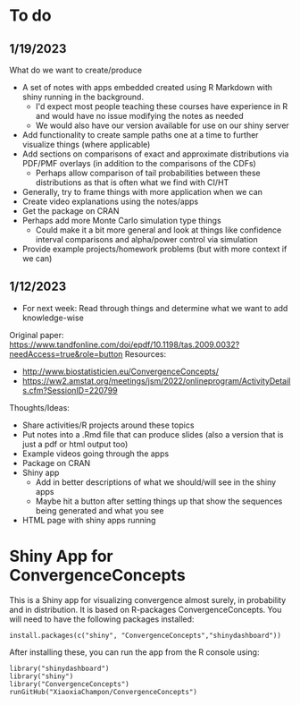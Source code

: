# To do

## 1/19/2023

What do we want to create/produce

- A set of notes with apps embedded created using R Markdown with shiny running in the background. 
    + I'd expect most people teaching these courses have experience in R and would have no issue modifying the notes as needed
    + We would also have our version available for use on our shiny server
- Add functionality to create sample paths one at a time to further visualize things (where applicable)
- Add sections on comparisons of exact and approximate distributions via PDF/PMF overlays (in addition to the comparisons of the CDFs)
    + Perhaps allow comparison of tail probabilities between these distributions as that is often what we find with CI/HT
- Generally, try to frame things with more application when we can
- Create video explanations using the notes/apps
- Get the package on CRAN
- Perhaps add more Monte Carlo simulation type things
    + Could make it a bit more general and look at things like confidence interval comparisons and alpha/power control via simulation
- Provide example projects/homework problems (but with more context if we can)

## 1/12/2023

- For next week: Read through things and determine what we want to add knowledge-wise

Original paper: https://www.tandfonline.com/doi/epdf/10.1198/tas.2009.0032?needAccess=true&role=button
Resources: 
- http://www.biostatisticien.eu/ConvergenceConcepts/
- https://ww2.amstat.org/meetings/jsm/2022/onlineprogram/ActivityDetails.cfm?SessionID=220799

Thoughts/Ideas:
- Share activities/R projects around these topics
- Put notes into a .Rmd file that can produce slides (also a version that is just a pdf or html output too)
- Example videos going through the apps
- Package on CRAN
- Shiny app
    - Add in better descriptions of what we should/will see in the shiny apps
    - Maybe hit a button after setting things up that show the sequences being generated and what you see
- HTML page with shiny apps running


# Shiny App for ConvergenceConcepts
This is a Shiny app for visualizing convergence almost surely, in probability and in distribution. It is based on R-packages ConvergenceConcepts. You will need to have the following packages installed:

```
install.packages(c("shiny", "ConvergenceConcepts","shinydashboard"))
```

After installing these, you can run the app from the R console using:

```
library("shinydashboard")
library("shiny") 
library("ConvergenceConcepts")
runGitHub("XiaoxiaChampon/ConvergenceConcepts")   
```
